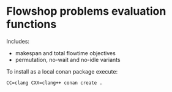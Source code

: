 # Flowshop problems evaluation functions

Includes:

- makespan and total flowtime objectives
- permutation, no-wait and no-idle variants

To install as a local conan package execute:

	CC=clang CXX=clang++ conan create .
